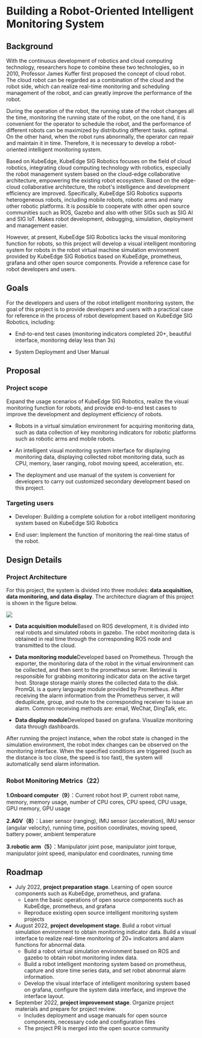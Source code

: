 # Building a Robot-Oriented Intelligent Monitoring System

## Background

With the continuous development of robotics and cloud computing technology, researchers hope to combine these two technologies, so in 2010, Professor James Kuffer first proposed the concept of cloud robot. The cloud robot can be regarded as a combination of the cloud and the robot side, which can realize real-time monitoring and scheduling management of the robot, and can greatly improve the performance of the robot.

During the operation of the robot, the running state of the robot changes all the time, monitoring the running state of the robot, on the one hand, it is convenient for the operator to schedule the robot, and the performance of different robots can be maximized by distributing different tasks. optimal. On the other hand, when the robot runs abnormally, the operator can repair and maintain it in time. Therefore, it is necessary to develop a robot-oriented intelligent monitoring system.

Based on KubeEdge, KubeEdge SIG Robotics focuses on the field of cloud robotics, integrating cloud computing technology with robotics, especially the robot management system based on the cloud-edge collaborative architecture, empowering the existing robot ecosystem. Based on the edge-cloud collaborative architecture, the robot's intelligence and development efficiency are improved. Specifically, KubeEdge SIG Robotics supports heterogeneous robots, including mobile robots, robotic arms and many other robotic platforms. It is possible to cooperate with other open source communities such as ROS, Gazebo and also with other SIGs such as SIG AI and SIG IoT. Makes robot development, debugging, simulation, deployment and management easier.

However, at present, KubeEdge SIG Robotics lacks the visual monitoring function for robots, so this project will develop a visual intelligent monitoring system for robots in the robot virtual machine simulation environment provided by KubeEdge SIG Robotics based on KubeEdge, prometheus, grafana and other open source components. Provide a reference case for robot developers and users.

## Goals

For the developers and users of the robot intelligent monitoring system, the goal of this project is to provide developers and users with a practical case for reference in the process of robot development based on KubeEdge SIG Robotics, including:

- End-to-end test cases (monitoring indicators completed 20+, beautiful interface, monitoring delay less than 3s)
 
- System Deployment and User Manual

## Proposal

### Project scope

Expand the usage scenarios of KubeEdge SIG Robotics, realize the visual monitoring function for robots, and provide end-to-end test cases to improve the development and deployment efficiency of robots.

- Robots in a virtual simulation environment for acquiring monitoring data, such as data collection of key monitoring indicators for robotic platforms such as robotic arms and mobile robots.

- An intelligent visual monitoring system interface for displaying monitoring data, displaying collected robot monitoring data, such as CPU, memory, laser ranging, robot moving speed, acceleration, etc.

- The deployment and use manual of the system is convenient for developers to carry out customized secondary development based on this project.

### Targeting users

- Developer: Building a complete solution for a robot intelligent monitoring system based on KubeEdge SIG Robotics

- End user: Implement the function of monitoring the real-time status of the robot.

## Design Details

### Project Architecture

For this project, the system is divided into three modules: **data acquisition, data monitoring, and data display**. The architecture diagram of this project is shown in the figure below.

![](2.png)

- **Data acquisition module**Based on ROS development, it is divided into real robots and simulated robots in gazebo. The robot monitoring data is obtained in real time through the corresponding ROS node and transmitted to the cloud.

- **Data monitoring module**Developed based on Prometheus. Through the exporter, the monitoring data of the robot in the virtual environment can be collected, and then sent to the prometheus server. Retrieval is responsible for grabbing monitoring indicator data on the active target host. Storage storage mainly stores the collected data to the disk. PromQL is a query language module provided by Prometheus. After receiving the alarm information from the Prometheus server, it will deduplicate, group, and route to the corresponding receiver to issue an alarm. Common receiving methods are: email, WeChat, DingTalk, etc.

- **Data display module**Developed based on grafana. Visualize monitoring data through dashboards.

After running the project instance, when the robot state is changed in the simulation environment, the robot index changes can be observed on the monitoring interface. When the specified conditions are triggered (such as the distance is too close, the speed is too fast), the system will automatically send alarm information.

### Robot Monitoring Metrics（22）


**1.Onboard computer（9）**：Current robot host IP, current robot name, memory, memory usage, number of CPU cores, CPU speed, CPU usage, GPU memory, GPU usage

**2.AGV（8）**：Laser sensor (ranging), IMU sensor (acceleration), IMU sensor (angular velocity), running time, position coordinates, moving speed, battery power, ambient temperature

**3.robotic arm（5）**：Manipulator joint pose, manipulator joint torque, manipulator joint speed, manipulator end coordinates, running time

## Roadmap

- July 2022, **project preparation stage**. Learning of open source components such as KubeEdge, prometheus, and grafana.
  - Learn the basic operations of open source components such as KubeEdge, prometheus, and grafana
  - Reproduce existing open source intelligent monitoring system projects
- August 2022, **project development stage**. Build a robot virtual simulation environment to obtain monitoring indicator data. Build a visual interface to realize real-time monitoring of 20+ indicators and alarm functions for abnormal data.
  - Build a robot virtual simulation environment based on ROS and gazebo to obtain robot monitoring index data.
  - Build a robot intelligent monitoring system based on prometheus, capture and store time series data, and set robot abnormal alarm information.
  - Develop the visual interface of intelligent monitoring system based on grafana, configure the system data interface, and improve the interface layout.
- September 2022, **project improvement stage**. Organize project materials and prepare for project review.
  - Includes deployment and usage manuals for open source components, necessary code and configuration files
  - The project PR is merged into the open source community

